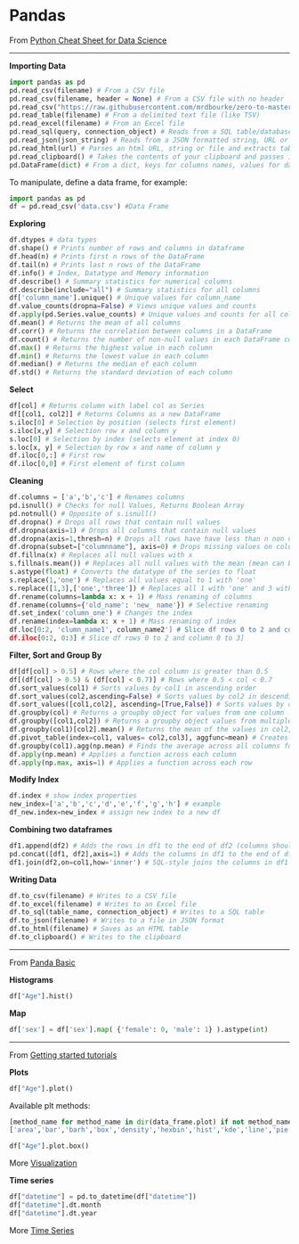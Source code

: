 # Pandas

From <a href="https://elitedatascience.com/python-cheat-sheet" target="_blank">Python Cheat Sheet for Data Science</a>

---
**Importing Data**
```python
import pandas as pd
pd.read_csv(filename) # From a CSV file
pd.read_csv(filename, header = None) # From a CSV file with no header
pd.read_csv("https://raw.githubusercontent.com/mrdbourke/zero-to-mastery-ml/master/data/heart-disease.csv") # From a CSV URL  
pd.read_table(filename) # From a delimited text file (like TSV)
pd.read_excel(filename) # From an Excel file
pd.read_sql(query, connection_object) # Reads from a SQL table/database
pd.read_json(json_string) # Reads from a JSON formatted string, URL or file.
pd.read_html(url) # Parses an html URL, string or file and extracts tables to a list of dataframes
pd.read_clipboard() # Takes the contents of your clipboard and passes it to read_table()
pd.DataFrame(dict) # From a dict, keys for columns names, values for data as lists
```
To manipulate, define a data frame, for example:

```python
import pandas as pd
df = pd.read_csv('data.csv') #Data Frame
```

**Exploring**
```python
df.dtypes # data types
df.shape() # Prints number of rows and columns in dataframe
df.head(n) # Prints first n rows of the DataFrame
df.tail(n) # Prints last n rows of the DataFrame
df.info() # Index, Datatype and Memory information
df.describe() # Summary statistics for numerical columns
df.describe(include="all") # Summary statistics for all columns
df['column_mame'].unique() # Unique values for column_name
df.value_counts(dropna=False) # Views unique values and counts
df.apply(pd.Series.value_counts) # Unique values and counts for all columns
df.mean() # Returns the mean of all columns
df.corr() # Returns the correlation between columns in a DataFrame
df.count() # Returns the number of non-null values in each DataFrame column
df.max() # Returns the highest value in each column
df.min() # Returns the lowest value in each column
df.median() # Returns the median of each column
df.std() # Returns the standard deviation of each column
```

**Select**
```python
df[col] # Returns column with label col as Series
df[[col1, col2]] # Returns Columns as a new DataFrame
s.iloc[0] # Selection by position (selects first element)
s.iloc[x,y] # Selection row x and column y
s.loc[0] # Selection by index (selects element at index 0)
s.loc[x, y] # Selection by row x and name of column y
df.iloc[0,:] # First row
df.iloc[0,0] # First element of first column
```

**Cleaning**
```python
df.columns = ['a','b','c'] # Renames columns
pd.isnull() # Checks for null Values, Returns Boolean Array
pd.notnull() # Opposite of s.isnull()
df.dropna() # Drops all rows that contain null values
df.dropna(axis=1) # Drops all columns that contain null values
df.dropna(axis=1,thresh=n) # Drops all rows have have less than n non null values
df.dropna(subset=["columnname"], axis=0) # Drops missing values on columnname
df.fillna(x) # Replaces all null values with x
s.fillna(s.mean()) # Replaces all null values with the mean (mean can be replaced with almost any function from the statistics section)
s.astype(float) # Converts the datatype of the series to float
s.replace(1,'one') # Replaces all values equal to 1 with 'one'
s.replace([1,3],['one','three']) # Replaces all 1 with 'one' and 3 with 'three'
df.rename(columns=lambda x: x + 1) # Mass renaming of columns
df.rename(columns={'old_name': 'new_ name'}) # Selective renaming
df.set_index('column_one') # Changes the index
df.rename(index=lambda x: x + 1) # Mass renaming of index
df.loc[0:2, 'clumn_name1', column_name2'] # Slice df rows 0 to 2 and column name1 to name2]
df.iloc[0:2, 0:3] # Slice df rows 0 to 2 and column 0 to 3]
```

**Filter, Sort and Group By**
```python
df[df[col] > 0.5] # Rows where the col column is greater than 0.5
df[(df[col] > 0.5) & (df[col] < 0.7)] # Rows where 0.5 < col < 0.7
df.sort_values(col1) # Sorts values by col1 in ascending order
df.sort_values(col2,ascending=False) # Sorts values by col2 in descending order
df.sort_values([col1,col2], ascending=[True,False]) # Sorts values by col1 in ascending order then col2 in descending order
df.groupby(col) # Returns a groupby object for values from one column
df.groupby([col1,col2]) # Returns a groupby object values from multiple columns
df.groupby(col1)[col2].mean() # Returns the mean of the values in col2, grouped by the values in col1 (mean can be replaced with almost any function from the statistics section)
df.pivot_table(index=col1, values= col2,col3], aggfunc=mean) # Creates a pivot table that groups by col1 and calculates the mean of col2 and col3
df.groupby(col1).agg(np.mean) # Finds the average across all columns for every unique column 1 group
df.apply(np.mean) # Applies a function across each column
df.apply(np.max, axis=1) # Applies a function across each row
```

**Modify Index**
```python
df.index # show index properties
new_index=['a','b','c','d','e','f','g','h'] # example
df_new.index=new_index # assign new index to a new df
```

**Combining two dataframes**
```python
df1.append(df2) # Adds the rows in df1 to the end of df2 (columns should be identical)
pd.concat([df1, df2],axis=1) # Adds the columns in df1 to the end of df2 (rows should be identical)
df1.join(df2,on=col1,how='inner') # SQL-style joins the columns in df1 with the columns on df2 where the rows for col have identical values. how can be one of 'left', 'right', 'outer', 'inner'<strong> </strong>
```

**Writing Data**
```python
df.to_csv(filename) # Writes to a CSV file
df.to_excel(filename) # Writes to an Excel file
df.to_sql(table_name, connection_object) # Writes to a SQL table
df.to_json(filename) # Writes to a file in JSON format
df.to_html(filename) # Saves as an HTML table
df.to_clipboard() # Writes to the clipboard
```

---
From <a href="https://github.com/madewithml/basics/blob/4ad626098aca25db5628fe67895e738d5a5c2c2a/notebooks/03_Pandas.ipynb" target="_blank">Panda Basic</a>

**Histograms**
```python
df["Age"].hist()
```

**Map**
```python
df['sex'] = df['sex'].map( {'female': 0, 'male': 1} ).astype(int)
```

---
From <a href="https://pandas.pydata.org/docs/getting_started/intro_tutorials/index.html" target="_blank">Getting started tutorials</a>

**Plots**
```python
df["Age"].plot()
```

Available plt methods:
```python
[method_name for method_name in dir(data_frame.plot) if not method_name.startswith("_")]
['area','bar','barh','box','density','hexbin','hist','kde','line','pie','scatter']
```

```python
df["Age"].plot.box()
```
More <a href="https://pandas.pydata.org/docs/user_guide/visualization.html#visualization-other" target="_blank">Visualization</a>

**Time series**
```python
df["datetime"] = pd.to_datetime(df["datetime"])
df["datetime"].dt.month
df["datetime"].dt.year
```
More <a href="https://pandas.pydata.org/docs/getting_started/intro_tutorials/09_timeseries.html" target="_blank">Time Series</a>
